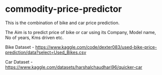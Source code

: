 # commodity-price-predictor

This is the combination of bike and car price prediction.

The Aim is to predict price of bike or car using its Company, Model name, No of years, Kms driven etc.

Bike Dataset - https://www.kaggle.com/code/dexter083/used-bike-price-prediction/data?select=Used_Bikes.csv

Car Dataset - https://www.kaggle.com/datasets/harshalchaudhari96/quicker-car
